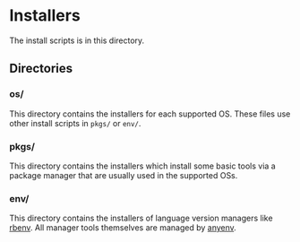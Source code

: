 # Installers

The install scripts is in this directory.

## Directories

### os/

This directory contains the installers for each supported OS. These files
use other install scripts in `pkgs/` or `env/`.

### pkgs/

This directory contains the installers which install some basic tools
via a package manager that are usually used in the supported OSs.

### env/

This directory contains the installers of language version managers like [rbenv].
All manager tools themselves are managed by [anyenv].

[rbenv]: https://github.com/rbenv/rbenv
[anyenv]: https://github.com/riywo/anyenv
